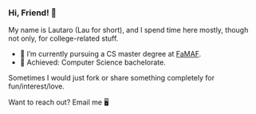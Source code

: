 ### Hi, Friend! 👋

<!--
**lautalom/lautalom** is a ✨ _special_ ✨ repository because its `README.md` (this file) appears on your GitHub profile.

Here are some ideas to get you started:

- 🔭 I’m currently working on ...
- 🌱 I’m currently learning ...
- 👯 I’m looking to collaborate on ...
- 🤔 I’m looking for help with ...
- 💬 Ask me about ...
- 📫 How to reach me: ...
- 😄 Pronouns: ...
- ⚡ Fun fact: ...
-->
My name is Lautaro (Lau for short), and I spend time here mostly, though not only, for college-related stuff.

- 🌱 I’m currently pursuing a CS master degree at [FaMAF](https://www.famaf.unc.edu.ar).
- 💫 Achieved: Computer Science bachelorate.

Sometimes I would just fork or share something completely for fun/interest/love.

Want to reach out? Email me 🖥️
